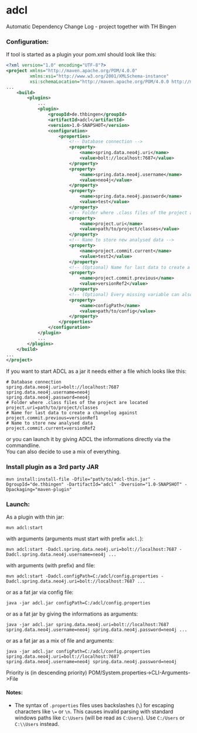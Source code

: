 # adcl
Automatic Dependency Change Log - project together with TH Bingen

### Configuration:   
If tool is started as a plugin your pom.xml should look like this:
```xml
<?xml version="1.0" encoding="UTF-8"?>
<project xmlns="http://maven.apache.org/POM/4.0.0"
         xmlns:xsi="http://www.w3.org/2001/XMLSchema-instance"
         xsi:schemaLocation="http://maven.apache.org/POM/4.0.0 http://maven.apache.org/xsd/maven-4.0.0.xsd">
...
    <build>
        <plugins>
            ...
            <plugin>
                <groupId>de.thbingen</groupId>
                <artifactId>adcl</artifactId>
                <version>1.0-SNAPSHOT</version>
                <configuration>
                    <properties>
                        <!-- Database connection --> 
                        <property>
                            <name>spring.data.neo4j.uri</name>
                            <value>bolt://localhost:7687</value>
                        </property>
                        <property>
                            <name>spring.data.neo4j.username</name>
                            <value>neo4j</value>
                        </property>
                        <property>
                            <name>spring.data.neo4j.password</name>
                            <value>test</value>
                        </property>
                        <!-- Folder where .class files of the project are located  -->
                        <property>
                            <name>project.uri</name>
                            <value>path/to/project/classes</value>
                        </property>
                        <!-- Name to store new analysed data -->
                        <property>
                            <name>project.commit.current</name>
                            <value>test2</value>
                        </property>
                        <!-- (Optional) Name for last data to create a changelog against -->
                        <property>
                            <name>project.commit.previous</name>
                            <value>versionRef2</value>
                        </property>
                        <!-- (Optional) Every missing variable can also be loaded from a file. See properties definition -->
                        <property>
                            <name>configPath</name>
                            <value>path/to/config</value>
                        </property>
                    </properties>
                </configuration>
            </plugin>
            ...
        </plugins>
    </build>
...
</project>
```

If you want to start ADCL as a jar it needs either a file which looks like this:  
```properties
# Database connection  
spring.data.neo4j.uri=bolt://localhost:7687
spring.data.neo4j.username=neo4j
spring.data.neo4j.password=neo4j
# Folder where .class files of the project are located  
project.uri=path/to/project/classes
# Name for last data to create a changelog against
project.commit.previous=versionRef1
# Name to store new analysed data  
project.commit.current=versionRef2
```
or you can launch it by giving ADCL the informations directly via the commandline.  
You can also decide to use a mix of everything.  

### Install plugin as a 3rd party JAR  
```shell script
mvn install:install-file -Dfile="path/to/adcl-thin.jar" -DgroupId="de.thbingen" -DartifactId="adcl" -Dversion="1.0-SNAPSHOT" -Dpackaging="maven-plugin"
```
### Launch:  
As a plugin with thin jar:  
```shell script
mvn adcl:start  
```
with arguments (arguments must start with prefix `adcl.`):
```shell script
mvn adcl:start -Dadcl.spring.data.neo4j.uri=bolt://localhost:7687 -Dadcl.spring.data.neo4j.username=neo4j ...
```
with arguments (with prefix) and file:
```shell script
mvn adcl:start -Dadcl.configPath=C:/adcl/config.properties -Dadcl.spring.data.neo4j.uri=bolt://localhost:7687 ...
```
or as a fat jar via config file:
```shell script
java -jar adcl.jar configPath=C:/adcl/config.properties
```
or as a fat jar by giving the informations as arguments:
```shell script
java -jar adcl.jar spring.data.neo4j.uri=bolt://localhost:7687 spring.data.neo4j.username=neo4j spring.data.neo4j.password=neo4j ...                                                 
```
or as a fat jar as a mix of file and arguments:
```shell script
java -jar adcl.jar configPath=C:/adcl/config.properties spring.data.neo4j.uri=bolt://localhost:7687 spring.data.neo4j.username=neo4j spring.data.neo4j.password=neo4j                                                
```
Priority is (in descending priority) POM/System.properties->CLI-Arguments->File  

#### Notes:
- The syntax of `.properties` files uses backslashes (`\`) for escaping characters like `\=` or `\n`. This causes invalid parsing with standard windows paths like `C:\Users` (will be read as `C:Users`). Use `C:/Users` or `C:\\Users` instead.

